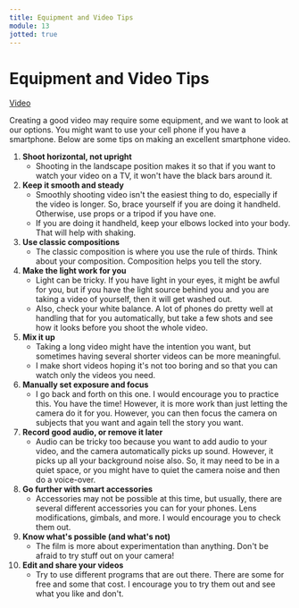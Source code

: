 ```yaml
---
title: Equipment and Video Tips
module: 13
jotted: true
---
```


# Equipment and Video Tips

<a href="https://umontana.zoom.us/rec/play/u5N8Ie2hrT03SYfG4wSDU_VwW9XoLvqs1HdI-PNbyE22BSQFZlXzYOYRY7RXN5WOs7p_Yy6Y_2Fmk1Jm?continueMode=true&_x_zm_rtaid=LUw1mOltRMepLQwds0rwSw.1585681330448.81f45a465f65efbf019d455e063c5036&_x_zm_rhtaid=195">Video</a>

Creating a good video may require some equipment, and we want to look at our options.  You might want to use your cell phone if you have a smartphone.  Below are some tips on making an excellent smartphone video.

1. **Shoot horizontal, not upright**
    - Shooting in the landscape position makes it so that if you want to watch your video on a TV, it won't have the black bars around it.
2. **Keep it smooth and steady**
    - Smoothly shooting video isn't the easiest thing to do, especially if the video is longer.  So, brace yourself if you are doing it handheld.  Otherwise, use props or a tripod if you have one.
    - If you are doing it handheld, keep your elbows locked into your body.  That will help with shaking.
3. **Use classic compositions**
    - The classic composition is where you use the rule of thirds.  Think about your composition.  Composition helps you tell the story.
4. **Make the light work for you**
    - Light can be tricky.  If you have light in your eyes, it might be awful for you, but if you have the light source behind you and you are taking a video of yourself, then it will get washed out.
    - Also, check your white balance.  A lot of phones do pretty well at handling that for you automatically, but take a few shots and see how it looks before you shoot the whole video.
5. **Mix it up**
    - Taking a long video might have the intention you want, but sometimes having several shorter videos can be more meaningful.
    - I make short videos hoping it's not too boring and so that you can watch only the videos you need.
6. **Manually set exposure and focus**
    - I go back and forth on this one. I would encourage you to practice this.  You have the time!  However, it is more work than just letting the camera do it for you. However, you can then focus the camera on subjects that you want and again tell the story you want.
7. **Record good audio, or remove it later**
    - Audio can be tricky too because you want to add audio to your video, and the camera automatically picks up sound. However, it picks up all your background noise also.  So, it may need to be in a quiet space, or you might have to quiet the camera noise and then do a voice-over.
8. **Go further with smart accessories**
    - Accessories may not be possible at this time, but usually, there are several different accessories you can for your phones.  Lens modifications, gimbals, and more.  I would encourage you to check them out.
9. **Know what's possible (and what's not)**
    - The film is more about experimentation than anything.  Don't be afraid to try stuff out on your camera!
10. **Edit and share your videos**
    - Try to use different programs that are out there.  There are some for free and some that cost.  I encourage you to try them out and see what you like and don't.